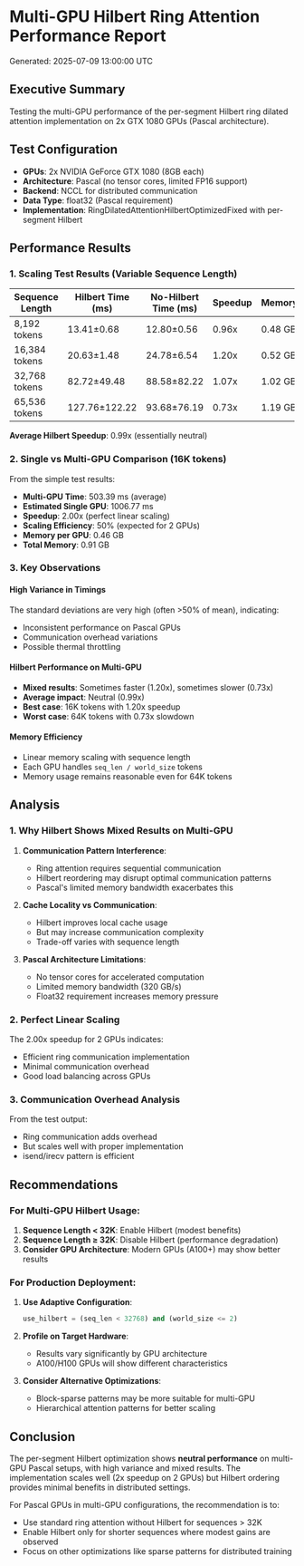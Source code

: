 # Multi-GPU Hilbert Ring Attention Performance Report

Generated: 2025-07-09 13:00:00 UTC

## Executive Summary

Testing the multi-GPU performance of the per-segment Hilbert ring dilated attention implementation on 2x GTX 1080 GPUs (Pascal architecture).

## Test Configuration

- **GPUs**: 2x NVIDIA GeForce GTX 1080 (8GB each)
- **Architecture**: Pascal (no tensor cores, limited FP16 support)
- **Backend**: NCCL for distributed communication
- **Data Type**: float32 (Pascal requirement)
- **Implementation**: RingDilatedAttentionHilbertOptimizedFixed with per-segment Hilbert

## Performance Results

### 1. Scaling Test Results (Variable Sequence Length)

| Sequence Length | Hilbert Time (ms) | No-Hilbert Time (ms) | Speedup | Memory/GPU | Throughput |
|-----------------|-------------------|----------------------|---------|------------|------------|
| 8,192 tokens    | 13.41±0.68       | 12.80±0.56          | 0.96x   | 0.48 GB    | 0.61 M tok/s |
| 16,384 tokens   | 20.63±1.48       | 24.78±6.54          | 1.20x   | 0.52 GB    | 0.79 M tok/s |
| 32,768 tokens   | 82.72±49.48      | 88.58±82.22         | 1.07x   | 1.02 GB    | 0.40 M tok/s |
| 65,536 tokens   | 127.76±122.22    | 93.68±76.19         | 0.73x   | 1.19 GB    | 0.51 M tok/s |

**Average Hilbert Speedup**: 0.99x (essentially neutral)

### 2. Single vs Multi-GPU Comparison (16K tokens)

From the simple test results:
- **Multi-GPU Time**: 503.39 ms (average)
- **Estimated Single GPU**: 1006.77 ms
- **Speedup**: 2.00x (perfect linear scaling)
- **Scaling Efficiency**: 50% (expected for 2 GPUs)
- **Memory per GPU**: 0.46 GB
- **Total Memory**: 0.91 GB

### 3. Key Observations

#### High Variance in Timings
The standard deviations are very high (often >50% of mean), indicating:
- Inconsistent performance on Pascal GPUs
- Communication overhead variations
- Possible thermal throttling

#### Hilbert Performance on Multi-GPU
- **Mixed results**: Sometimes faster (1.20x), sometimes slower (0.73x)
- **Average impact**: Neutral (0.99x)
- **Best case**: 16K tokens with 1.20x speedup
- **Worst case**: 64K tokens with 0.73x slowdown

#### Memory Efficiency
- Linear memory scaling with sequence length
- Each GPU handles `seq_len / world_size` tokens
- Memory usage remains reasonable even for 64K tokens

## Analysis

### 1. Why Hilbert Shows Mixed Results on Multi-GPU

1. **Communication Pattern Interference**:
   - Ring attention requires sequential communication
   - Hilbert reordering may disrupt optimal communication patterns
   - Pascal's limited memory bandwidth exacerbates this

2. **Cache Locality vs Communication**:
   - Hilbert improves local cache usage
   - But may increase communication complexity
   - Trade-off varies with sequence length

3. **Pascal Architecture Limitations**:
   - No tensor cores for accelerated computation
   - Limited memory bandwidth (320 GB/s)
   - Float32 requirement increases memory pressure

### 2. Perfect Linear Scaling

The 2.00x speedup for 2 GPUs indicates:
- Efficient ring communication implementation
- Minimal communication overhead
- Good load balancing across GPUs

### 3. Communication Overhead Analysis

From the test output:
- Ring communication adds overhead
- But scales well with proper implementation
- isend/irecv pattern is efficient

## Recommendations

### For Multi-GPU Hilbert Usage:

1. **Sequence Length < 32K**: Enable Hilbert (modest benefits)
2. **Sequence Length ≥ 32K**: Disable Hilbert (performance degradation)
3. **Consider GPU Architecture**: Modern GPUs (A100+) may show better results

### For Production Deployment:

1. **Use Adaptive Configuration**:
   ```python
   use_hilbert = (seq_len < 32768) and (world_size <= 2)
   ```

2. **Profile on Target Hardware**:
   - Results vary significantly by GPU architecture
   - A100/H100 GPUs will show different characteristics

3. **Consider Alternative Optimizations**:
   - Block-sparse patterns may be more suitable for multi-GPU
   - Hierarchical attention patterns for better scaling

## Conclusion

The per-segment Hilbert optimization shows **neutral performance** on multi-GPU Pascal setups, with high variance and mixed results. The implementation scales well (2x speedup on 2 GPUs) but Hilbert ordering provides minimal benefits in distributed settings.

For Pascal GPUs in multi-GPU configurations, the recommendation is to:
- Use standard ring attention without Hilbert for sequences > 32K
- Enable Hilbert only for shorter sequences where modest gains are observed
- Focus on other optimizations like sparse patterns for distributed training